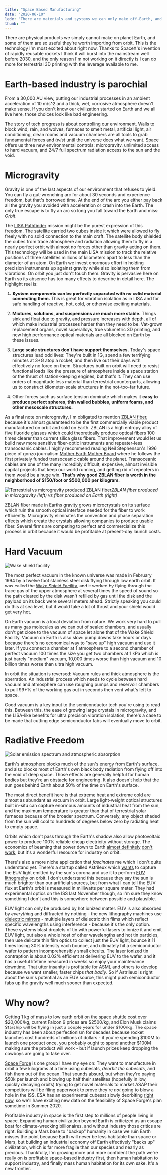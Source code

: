 ```yaml
---
title: "Space Based Manufacturing"
date: "2020-06-10"
lede: "There are materials and systems we can only make off-Earth, and they'll change the world."
thumb: ""
---
```


There are physical products we simply cannot make on planet Earth, and some of them are so useful they're worth importing from orbit. This is the technology I'm most excited about right now. Thanks to SpaceX's invention of rapidly reusable rockets I think it will burst into the mainstream well before 2030, and the only reason I'm not working on it directly is I can do more for terrestrial 3D printing with the leverage available to me.
# Earth-based industry is parochial
From a 30,000 AU view, putting our industrial processes in an ambient acceleration of 10 m/s^2 and a thick, wet, corrosive atmosphere doesn't make sense. If you don't know our civilization started on Earth and we all live here, those choices look like bad engineering.

The story of tech progress is about controlling our environment. Walls to block wind, rain, and wolves, furnaces to smelt metal, artificial light, air conditioning, clean rooms and vacuum chambers are all tools to grab fundamental forces and _twist_ until the universe does what we want. Space offers us three new environmental controls: microgravity, unlimited access to hard vacuum, and 24/7 full spectrum radiation access to the sun and the void.

# Microgravity

Gravity is one of the last aspects of our environment that refuses to yield. You can fly a gut-wrenching arc for about 30 seconds and experience freedom, but that's borrowed time. At the end of the arc you either pay back all the gravity you avoided with acceleration or crash into the Earth. The only true escape is to fly an arc so long you fall toward the Earth and miss: _Orbit_.

The [LISA Pathfinder](https://www.elisascience.org/articles/lisa-pathfinder) mission might be the purest expression of this freedom. The satellite carried two cubes inside it which were allowed to fly freely with no solid connection to the main craft. The satellite body shielded the cubes from trace atmosphere and radiation allowing them to fly in a nearly perfect orbit with almost no forces other than gravity acting on them. This technology will be used in the main LISA mission to track the relative positions of three satellites millions of kilometers apart to less than the diameter of an atom. On Earth we invest enormous effort in holding precision instruments up against gravity while also isolating them from vibrations. On orbit you just don't touch them.
Gravity is pervasive here on Earth so its absence has too many effects to describe in detail here. The highlight reel is:

1. **System components can be perfectly separated with no solid material connecting them.** This is great for vibration isolation as in LISA and for safe handling of reactive, hot, cold, or otherwise exciting materials.

2. **Mixtures, solutions, and suspensions are much more stable.** Things sink and float due to gravity, and pressure increases with depth, all of which make industrial processes harder than they need to be. Vat-grown replacement organs, novel superalloys, true volumetric 3D printing, and new high performance optical materials are all blocked on Earth by these issues.

3. **Large scale structures don't have support themselves.** Today's space structures lead odd lives: They're built in 1G, spend a few terrifying minutes at 3+G atop a rocket, and then live out their days with effectively no force on them. Structures built on orbit will need to resist functional loads like the pressure of atmosphere inside a space station or the thrust of station-keeping engines, but that's it. They can use orders of magnitude less material than terrestrial counterparts, allowing us to construct kilometer-scale structures in the not-too-far future.

4. Other forces such as surface tension dominate which makes it **easy to produce perfect spheres, thin walled bubbles, uniform foams, and other mesoscale structures.**

As a final note on microgravity, I'm obligated to mention [ZBLAN fiber](https://upward.issnationallab.org/the-race-to-manufacture-zblan/), because it's almost guaranteed to be the first commercially viable product manufactured on orbit and sold on Earth. ZBLAN is a high entropy alloy of five fluoride glasses which could theoretically produce optical fibers 100 times clearer than current silica glass fibers. That improvement would let us build new more sensitive fiber-optic instruments and repeater-less transoceanic cables. I highly recommend reading Neil Stephenson's 1996 piece of gonzo journalism [Mother Earth Mother Board](https://www.wired.com/1996/12/ffglass/) where he follows the first privately funded transoceanic cable around the planet. Transoceanic cables are one of the many incredibly difficult, expensive, almost invisible capital projects that keep our world running, and getting rid of repeaters in them would be a huge win. **That's why good ZBLAN fiber is worth in the neighborhood of $150/foot or $500,000 per kilogram.**

![Terrestrial vs microgravity produced ZBLAN fiber](/images/zblan.jpg)*ZBLAN fiber produced in microgravity (left) vs fiber produced on Earth (right)*

ZBLAN fiber made in Earths gravity grows microcrystals on its surface which ruin the smooth optical interface needed for the fiber to work efficiently. Microgravity eliminates the convection and phase separation effects which create the crystals allowing companies to produce usable fiber. Several firms are competing to perfect and commercialize this process in orbit because it would be profitable at present-day launch costs.
# Hard Vacuum
![Wake shield facility](/images/wakeshieldfacility.jpg)

The most perfect vacuum in the known universe was made in February 1994 by a twelve foot stainless steel disk flying through low earth orbit. It was called the [Wake Shield Facility](https://en.wikipedia.org/wiki/Wake_Shield_Facility), and it worked by flying through the trace gas of the upper atmosphere at several times the speed of sound so the path cleared by the disk wasn't refilled by gas until the disk and the payload on its back were several meters ahead. Strictly speaking you could do this at sea level, but it would take a lot of thrust and your shield would get very hot.

On Earth vacuum is a local deviation from nature. We work very hard to pull as many gas molecules as we can out of sealed chambers, and usually don't get close to the vacuum of space let alone that of the Wake Shield Facility. Vacuum on Earth is also slow: pump downs take hours or days because there's no economical way to "save up" high vacuum and use it later. If you connect a chamber at 1 atmosphere to a second chamber of perfect vacuum 100 times the size you get two chambers at 1 kPa which is just barely "medium" vacuum, 10,000 times worse than high vacuum and 10 billion times worse than ultra high vacuum.

In orbit the situation is reversed: Vacuum rules and thick atmosphere is the aberration. An industrial process which needs to cycle between hard vacuum and atmosphere can use roughing pumps and reservoir chambers to pull 99+% of the working gas out in seconds then vent what's left to space.

Good vacuum is a key input to the semiconductor tech you're using to read this. Between this, the ease of growing large crystals in microgravity, and the LISA-like benefits for ultra precision vibration isolation, there's a case to be made that cutting edge semiconductor fabs will eventually move to orbit.

# Radiative Freedom
![Solar emission spectrum and atmospheric absorption](/images/solar-spectrum.png)
    
Earth's atmosphere blocks much of the sun's energy from Earth's surface, and also blocks most of Earth's own black body radiation from flying off into the void of deep space. Those effects are generally helpful for human bodies but they're an obstacle for engineering. It also doesn't help that the sun goes behind Earth about 50% of the time on Earth's surface.
    
The most direct benefit here is that extreme heat and extreme cold are almost as abundant as vacuum in orbit. Large light-weight optical structures built in-situ can capture enormous amounts of industrial heat from the sun, and the maximum temperature is greater than that of terrestrial solar furnaces because of the broader spectrum. Conversely, any object shaded from the sun will cool to hundreds of degrees below zero by radiating heat to empty space.

Orbits which don't pass through the Earth's shadow also allow photovoltaic power to produce 100% reliable cheap electricity without storage. The economics of beaming that power down to Earth [almost definitely](https://caseyhandmer.wordpress.com/2019/08/20/space-based-solar-power-is-not-a-thing/) [don't work](https://caseyhandmer.wordpress.com/2019/09/20/no-really-space-based-solar-power-is-not-a-useful-idea-literature-review-edition/), but it's a wonderful resource for industry on orbit.

There's also a more niche application that _fascinates_ me which I don't quite understand yet. There's a startup called Astrileux which [wants](https://semiengineering.com/manufacturing-bits-june-2-2/) to capture the EUV light emitted by the sun's corona and use it to perform [EUV lithography](https://en.wikipedia.org/wiki/Extreme_ultraviolet_lithography) on orbit. I don't understand this because they say the sun is much brighter than our artificial sources, but from what I can tell the EUV flux at Earth's orbit is measured in milliwatts per square meter. They had experimental optics on the ISS last November though, so I'm sure they know something I don't and this is somewhere between possible and plausible.

EUV light can only be produced by hot ionized matter. EUV is also absorbed by _everything_ and diffracted by nothing - the new lithography machines use [dielectric mirrors](https://en.wikipedia.org/wiki/Dielectric_mirror) - multiple layers of dielectric thin films which reflect specific wavelengths using interference - because it's the only option. These systems blast droplets of tin with powerful lasers to ionize it and emit EUV light, but also a whole host of other wavelengths and hot tin particles, then use delicate thin film optics to collect just the EUV light, bounce it 11 times losing 30% intensity each bounce, and ultimately hit a semiconductor wafer to pattern incomprehensibly small circuits. The laser ionized tin contraption is about 0.02% efficient at delivering EUV to the wafer, and it has a useful lifetime measured in weeks so enjoy your maintenance downtime. That utter insanity is profitable for ASML and others to develop because we want smaller, faster chips _that badly_. So if Astrileux is right about the sun's potential as an EUV source, this might push semiconductor fabs up the gravity well much sooner than expected.
# Why now?
Getting 1 kg of mass to low earth orbit on the space shuttle cost over $20,000/kg, current Falcon 9 prices are $2500/kg,  and Elon Musk claims Starship will be flying in just a couple years for under $100/kg. The space industry has been about perfectionism for decades because rocket launches cost hundreds of millions of dollars - if you're spending $100M to launch one product once, you probably ought to spend another $100M making sure the product will work - but if launch prices keep dropping the cowboys are going to take over.

[Space Forge](https://spaceforge.co.uk/) is one group I have my eye on: They want to manufacture in orbit a few kilograms at a time using cubesats, _deorbit the cubesats_, and fish them out of the ocean. That sounds absurd, but when they're paying $50k per launch and blowing up half their satellites (hopefully in low, quickly decaying orbits) trying to get novel materials to market ASAP their competitors will be filing paperwork to prove they're _not_ going to blow a hole in the ISS. ESA has an experimental cubesat slowly deorbiting [right now](https://www.esa.int/Enabling_Support/Space_Engineering_Technology/Qarman_CubeSat_falling_into_a_fireball), so we'll have exciting new data on the feasibility of Space Forge's plan sometime in Summer 2020.

Profitable industry in space is the first step to millions of people living in space. Expanding human civilization beyond Earth is criticized as an escape boat for climate-wrecking billionaires, and without industry those critics are right. Building a Mars base to "backup" humanity in case we ruin Earth misses the point because Earth will never be less habitable than space or Mars, but building an industrial economy off Earth effectively "backs up" civilization, which is far more fragile than our species and nearly as precious. Thankfully, I'm growing more and more confident the path we're really on is profitable space-based industry first, then human habitation to support industry, and finally mass human habitation for its own sake. It's a new frontier.
